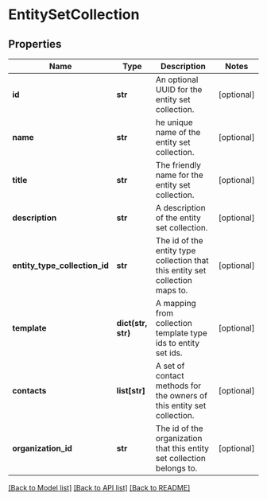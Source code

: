 # EntitySetCollection

## Properties
Name | Type | Description | Notes
------------ | ------------- | ------------- | -------------
**id** | **str** | An optional UUID for the entity set collection. | [optional] 
**name** | **str** | he unique name of the entity set collection. | [optional] 
**title** | **str** | The friendly name for the entity set collection. | [optional] 
**description** | **str** | A description of the entity set collection. | [optional] 
**entity_type_collection_id** | **str** | The id of the entity type collection that this entity set collection maps to. | [optional] 
**template** | **dict(str, str)** | A mapping from collection template type ids to entity set ids. | [optional] 
**contacts** | **list[str]** | A set of contact methods for the owners of this entity set collection. | [optional] 
**organization_id** | **str** | The id of the organization that this entity set collection belongs to. | [optional] 

[[Back to Model list]](../README.md#documentation-for-models) [[Back to API list]](../README.md#documentation-for-api-endpoints) [[Back to README]](../README.md)


